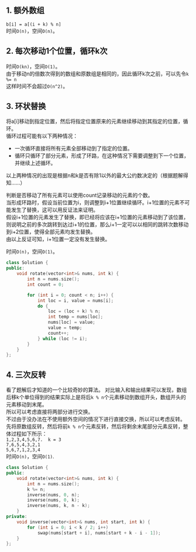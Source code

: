 ## 1. 额外数组
`b[i] = a[(i + k) % n]`  
时间`O(n)`，空间`O(n)`。  
  
## 2. 每次移动1个位置，循环k次
时间`O(kn)`，空间`O(1)`。  
由于移动n的倍数次得到的数组和原数组是相同的，因此循环k次之前，可以先令`k %= n`  
这样时间不会超过`O(n^2)`。  
  
## 3. 环状替换
将a[i]移动到指定位置，然后将指定位置原来的元素继续移动到其指定的位置，循环。  
循环过程可能有以下两种情况：  
- 一次循环直接将所有元素全部移动到了指定的位置。  
- 循环只循环了部分元素，形成了环路，在这种情况下需要调整到下一个位置，并继续上述循环。  
  
以上两种情况的出现是根据n和k是否有除1以外的最大公约数决定的（根据题解得知……）  
  
判断是否移动了所有元素可以使用count记录移动的元素的个数。  
当形成环路时，假设当前位置为i，则调整到i+1位置继续循环。i+1位置的元素不可能发生了替换，这可以用反证法来证明。  
假设i+1位置的元素发生了替换，即已经将应该在i+1位置的元素移动到了该位置，则说明之前的多次跳转到达过i+1的位置，那么i+1一定可以以相同的跳转次数移动到i+2位置，使得全部元素均发生替换。  
由以上反证可知，i+1位置一定没有发生替换。  
  
时间`O(n)`，空间`O(1)`。  
```cpp
class Solution {
public:
    void rotate(vector<int>& nums, int k) {
        int n = nums.size();
        int count = 0;

        for (int i = 0; count < n; i++) {
            int loc = i, value = nums[i];
            do {
                loc = (loc + k) % n;
                int temp = nums[loc];
                nums[loc] = value;
                value = temp;
                count++;
            } while (loc != i);
        }
    }
};
```
  
## 4. 三次反转
看了题解后才知道的一个比较奇妙的算法。
对比输入和输出结果可以发现，数组后移k个单位得到的结果实际上是将后`k % n`个元素移动到数组开头，数组开头的元素移动到末尾。  
所以可以考虑直接将两部分进行交换。  
不过由于没办法在不使用额外空间的情况下进行直接交换，所以可以考虑反转。  
先将原数组反转，然后将前`k % n`个元素反转，然后将剩余末尾部分元素反转，整体过程如下所示：  
`1,2,3,4,5,6,7.  k = 3`  
`7,6,5,4,3,2,1`  
`5,6,7,1,2,3,4`  
时间`O(n)`，空间`O(1)`.  
```cpp
class Solution {
public:
    void rotate(vector<int>& nums, int k) {
        int n = nums.size();
        k %= n;
        inverse(nums, 0, n);
        inverse(nums, 0, k);
        inverse(nums, k, n - k);
    }
private:
    void inverse(vector<int>& nums, int start, int k) {
        for (int i = 0; i < k / 2; i++)
            swap(nums[start + i], nums[start + k - i - 1]);
    }
};
```